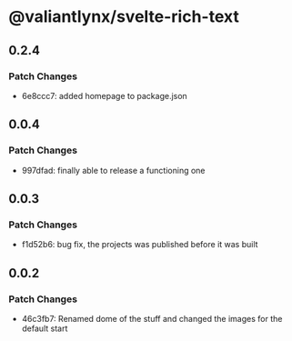 # @valiantlynx/svelte-rich-text

## 0.2.4

### Patch Changes

- 6e8ccc7: added homepage to package.json

## 0.0.4

### Patch Changes

- 997dfad: finally able to release a functioning one

## 0.0.3

### Patch Changes

- f1d52b6: bug fix, the projects was published before it was built

## 0.0.2

### Patch Changes

- 46c3fb7: Renamed dome of the stuff and changed the images for the default start
